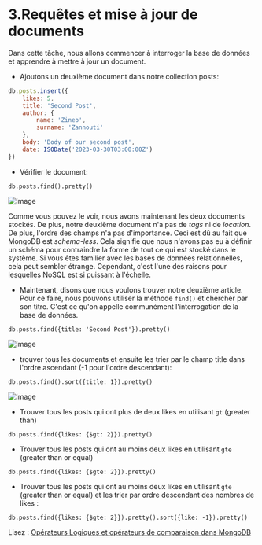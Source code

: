 # 3.Requêtes et mise à jour de documents

Dans cette tâche, nous allons commencer à interroger la base de données et apprendre à mettre à jour un document. 

* Ajoutons un deuxième document dans notre collection posts:

```js
db.posts.insert({
	likes: 5,
	title: 'Second Post',
	author: {
		name: 'Zineb',
		surname: 'Zannouti'
	},
	body: 'Body of our second post',
	date: ISODate('2023-03-30T03:00:00Z')
})
```
* Vérifier le document:
```
db.posts.find().pretty()
```

![image](https://user-images.githubusercontent.com/73080397/212326626-7e907689-ba2e-45cd-acfd-01e530c2f2f5.png)

Comme vous pouvez le voir, nous avons maintenant les deux documents stockés. De plus, notre deuxième document n'a pas de *tags* ni de *location*. De plus, l'ordre des champs n'a pas d'importance. Ceci est dû au fait que MongoDB est *schema-less*. Cela signifie que nous n'avons pas eu à définir un schéma pour contraindre la forme de tout ce qui est stocké dans le système. Si vous êtes familier avec les bases de données relationnelles, cela peut sembler étrange. Cependant, c'est l'une des raisons pour lesquelles NoSQL est si puissant à l'échelle. 

* Maintenant, disons que nous voulons trouver notre deuxième article. Pour ce faire, nous pouvons utiliser la méthode `find()` et chercher par son titre. C'est ce qu'on appelle communément l'interrogation de la base de données. 

```
db.posts.find({title: 'Second Post'}).pretty()
```
![image](https://user-images.githubusercontent.com/73080397/212328406-da181af8-e3fd-4f3b-8829-bcca53675ab2.png)

* trouver tous les documents et ensuite les trier par le champ title dans l'ordre ascendant (-1 pour l'ordre descendant):
```
db.posts.find().sort({title: 1}).pretty()
```

![image](https://user-images.githubusercontent.com/73080397/212329383-6eb0fd58-9cd8-4372-86c6-828042010c60.png)


* Trouver tous les posts qui ont plus de deux likes en utilisant `gt` (greater than) 
```
db.posts.find({likes: {$gt: 2}}).pretty()
```

* Trouver tous les posts qui ont au moins deux likes en utilisant `gte` (greater than or equal)
```
db.posts.find({likes: {$gte: 2}}).pretty()
```

* Trouver tous les posts qui ont au moins deux likes en utilisant `gte` (greater than or equal) et les trier par ordre descendant des nombres de likes :
```
db.posts.find({likes: {$gte: 2}}).pretty().sort({like: -1}).pretty()
```

Lisez : [Opérateurs Logiques et opérateurs de comparaison dans MongoDB](https://kinsta.com/fr/blog/operateurs-mongodb/)



